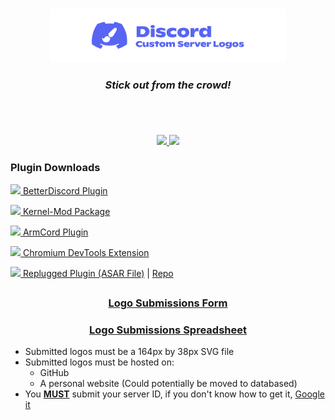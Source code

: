 <h4></h4>
<h3 align="center">
  <a href="https://github.com/DiscordCSL/DiscordCSL">
    <img src="https://raw.githubusercontent.com/DiscordCSL/DiscordCSL/main/logo.svg" height="75%" width="75%">
  </a>
</h3>

<h3 align="center">
  <i>Stick out from the crowd!</i>
</h3>

<h1> </h1>
<section id="download">
<br>

<p align="center">
<a href="https://chrome.google.com/webstore/detail/discord-custom-server-log/lnebdlajjbkilmadjeicejnblepglbci" title="Available in the Chrome Web Store!">
<img src="https://storage.googleapis.com/chrome-gcs-uploader.appspot.com/image/WlD8wC6g8khYWPJUsQceQkhXSlv1/HRs9MPufa1J1h5glNhut.png" height="58px">
</a>
<a href="https://discordcsl.github.io/shelter-plugin" title="Available for Shelter!">
<img src="https://user-images.githubusercontent.com/32397453/202480071-d5457731-9eb2-4ca7-9718-f3c1d2fe2757.png" height="58px">
</a>
</p>

### Plugin Downloads

[<img src="https://camo.githubusercontent.com/c1387d0304af5c7c863887de41467a4e6c4c688ea2d7b3c9c18716eb05986815/68747470733a2f2f6b636b61726e6967652e6769746875622e696f2f7265732f62645f69636f6e2e737667" height="14px"> BetterDiscord Plugin](https://github.com/DiscordCSL/DiscordCSL/tree/main/plugins/betterdiscord)

[<img src="https://avatars.githubusercontent.com/u/80864961" height="14px"> Kernel-Mod Package](https://github.com/DiscordCSL/DiscordCSL/tree/main/plugins/kernel-mod)

[<img src="https://user-images.githubusercontent.com/32397453/122653316-cda93600-d111-11eb-90d3-bf40dc7b4c86.png" height="14px"> ArmCord Plugin](https://github.com/DiscordCSL/DiscordCSL/tree/main/plugins/chromium-mv3)

[<img src="https://user-images.githubusercontent.com/32397453/122653083-5e7f1200-d110-11eb-9913-a7dcd0f522fc.png" height="14px"> Chromium DevTools Extension](https://github.com/DiscordCSL/DiscordCSL/tree/main/plugins/chromium-mv3)

[<img src="https://user-images.githubusercontent.com/32397453/233756981-11aca388-b643-400a-953b-87930236b67f.png" height="14px"> Replugged Plugin (ASAR File)](https://github.com/DiscordCSL/replugged-plugin/releases/latest/download/dev.kckarnige.DiscordCSL.asar) | [Repo](https://github.com/DiscordCSL/replugged-plugin)


<h1></h1>
<section id="submission-info">
  <h3 align="center"><a href="https://forms.gle/W6xGZqTQgG2eUftT7">Logo Submissions Form</a></h3>
  <h3 align="center"><a href="https://docs.google.com/spreadsheets/d/1Hr635Q1-F4kjFWRhX0aTwADCYX9En7QLmHJinhPPqto/edit?usp=sharing">Logo Submissions Spreadsheet</a></h3>
  <ul>
  <li>Submitted logos must be a 164px by 38px SVG file</li>
  <li>Submitted logos must be hosted on:
  <ul>
  <li>GitHub</li>
  <li>A personal website (Could potentially be moved to databased)</li>
  </ul>
  </li>
  <li>You <u><b>MUST</b></u> submit your server ID, if you don't know how to get it, <a href="https://www.google.com/search?q=discord+how+to+get+my+server+id">Google it</a></li>
  </ul>
<br>
